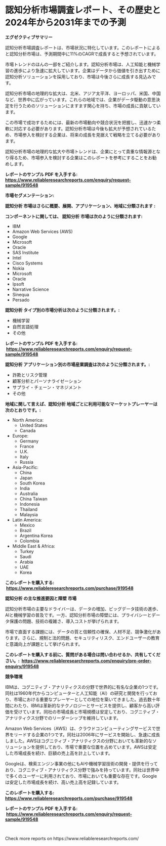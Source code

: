 <p><h1>認知分析市場調査レポート、その歴史と2024年から2031年までの予測</h1></p><p><strong>エグゼクティブサマリー</strong></p>
<p><p>認知分析市場調査レポートは、市場状況に特化しています。このレポートによると認知分析市場は、予測期間中に11%のCAGRで成長すると予想されています。</p><p>市場トレンドのほんの一部をご紹介します。認知分析市場は、人工知能と機械学習の進歩により急速に拡大しています。企業はデータから価値を引き出すために認知分析ソリューションを採用しており、市場は今後さらに成長する見込みです。</p><p>認知分析市場の地理的な拡大は、北米、アジア太平洋、ヨーロッパ、米国、中国など、世界中に広がっています。これらの地域では、企業がデータ駆動の意思決定を行うためのソリューションにますます関心を持ち、市場の成長に貢献しています。</p><p>この市場で成功するためには、最新の市場動向や競合状況を把握し、迅速かつ柔軟に対応する必要があります。認知分析市場は今後も拡大が予想されているため、市場参入を検討する企業は、将来の成長を見据えて戦略を立てる必要があります。</p><p>認知分析市場の地理的な拡大や市場トレンドは、企業にとって貴重な情報源となり得るため、市場参入を検討する企業はこのレポートを参考にすることをお勧めします。</p></p>
<p><strong>レポートのサンプル PDF を入手する: <a href="https://www.reliableresearchreports.com/enquiry/request-sample/919548">https://www.reliableresearchreports.com/enquiry/request-sample/919548</a></strong></p>
<p><strong>市場セグメンテーション:</strong></p>
<p><strong> 認知分析 市場はさらに概要、展開、アプリケーション、地域に分類されます :</strong></p>
<p><strong>コンポーネントに関しては、 認知分析 市場は次のように分類されます: &nbsp;</strong></p>
<p><ul><li>IBM</li><li>Amazon Web Services (AWS)</li><li>Google</li><li>Microsoft</li><li>Oracle</li><li>SAS Institute</li><li>Intel</li><li>Cisco Systems</li><li>Nokia</li><li>Microsoft</li><li>Oracle</li><li>Ipsoft</li><li>Narrative Science</li><li>Sinequa</li><li>Persado</li></ul></p>
<p><strong> 認知分析 タイプ別の市場分析は次のように分類されます。:</strong></p>
<p><ul><li>機械学習</li><li>自然言語処理</li><li>その他</li></ul></p>
<p><strong>レポートのサンプル PDF を入手する: &nbsp;<a href="https://www.reliableresearchreports.com/enquiry/request-sample/919548">https://www.reliableresearchreports.com/enquiry/request-sample/919548</a></strong></p>
<p><strong> 認知分析 アプリケーション別の市場産業調査は次のように分類されます。:</strong></p>
<p><ul><li>詐欺とリスク管理</li><li>顧客分析とパーソナライゼーション</li><li>サプライ・チェーン・マネジメント</li><li>その他</li></ul></p>
<p><strong>地域に関して言えば、認知分析 地域ごとに利用可能なマーケットプレーヤーは次のとおりです。:</strong></p>
<p><ul>
    <li>
        North America:
        <ul>
            <li>United States</li>
            <li>Canada</li>
        </ul>
    </li>
    <li>
        Europe:
        <ul>
            <li>Germany</li>
            <li>France</li>
            <li>U.K.</li>
            <li>Italy</li>
            <li>Russia</li>
        </ul>
    </li>
    <li>
        Asia-Pacific:
        <ul>
            <li>China</li>
            <li>Japan</li>
            <li>South Korea</li>
            <li>India</li>
            <li>Australia</li>
            <li>China Taiwan</li>
            <li>Indonesia</li>
            <li>Thailand</li>
            <li>Malaysia</li>
        </ul>
    </li>
    <li>
        Latin America:
        <ul>
            <li>Mexico</li>
            <li>Brazil</li>
            <li>Argentina Korea</li>
            <li>Colombia</li>
        </ul>
    </li>
    <li>
        Middle East & Africa:
        <ul>
            <li>Turkey</li>
            <li>Saudi</li>
            <li>Arabia</li>
            <li>UAE</li>
            <li>Korea</li>
        </ul>
    </li>
    </ul></p>
<p><strong>このレポートを購入する: &nbsp;<a href="https://www.reliableresearchreports.com/purchase/919548">https://www.reliableresearchreports.com/purchase/919548</a></strong></p>
<p><strong>認知分析 の主な推進要因と障壁 市場</strong></p>
<p><p>認知分析市場の主要なドライバーは、データの増加、ビッグデータ技術の進歩、AIと機械学習の普及です。一方、認知分析市場の障壁には、プライバシーとデータ保護の問題、技術の複雑さ、導入コストが挙げられます。</p><p>市場で直面する課題には、データの質と信頼性の確保、人材不足、競争激化があります。さらに、規制と法的問題、セキュリティリスク、エンドユーザーの教育と意識向上が課題として挙げられます。</p></p>
<p><strong>このレポートを購入する前に、質問がある場合は問い合わせるか、共有してください。:&nbsp; <a href="https://www.reliableresearchreports.com/enquiry/pre-order-enquiry/919548">https://www.reliableresearchreports.com/enquiry/pre-order-enquiry/919548</a></strong></p>
<p><strong>競争環境</strong></p>
<p><p>IBMは、コグニティブ・アナリティクスの分野で世界的に有名な企業の1つです。同社は1960年代からコンピューターと人工知能（AI）の研究と開発を行っており、市場における重要なプレーヤーとしての地位を築いてきました。過去数十年間にわたり、IBMは革新的なテクノロジーとサービスを提供し、顧客から高い評価を受けています。同社の市場成長と市場規模は安定しており、コグニティブ・アナリティクス分野でのリーダーシップを維持しています。</p><p>Amazon Web Services（AWS）は、クラウドコンピューティングサービスで世界をリードする企業の1つです。同社は2006年にサービスを開始し、急速に成長しました。AWSはコグニティブ・アナリティクスの分野においても革新的なソリューションを提供しており、市場で重要な位置を占めています。AWSは安定した市場成長を続け、巨額の売上高を計上しています。</p><p>Googleは、検索エンジン事業の他にもAIや機械学習技術の開発・提供を行っており、コグニティブ・アナリティクス分野で強みを持っています。同社は世界中で多くのユーザーに利用されており、市場においても重要な存在です。Googleは安定した市場成長を続け、高い売上高を記録しています。</p></p>
<p><strong>このレポートを購入する: &nbsp; <a href="https://www.reliableresearchreports.com/purchase/919548">https://www.reliableresearchreports.com/purchase/919548</a></strong></p>
<p><strong>レポートのサンプル PDF を入手する: &nbsp;<a href="https://www.reliableresearchreports.com/enquiry/request-sample/919548">https://www.reliableresearchreports.com/enquiry/request-sample/919548</a></strong><strong></strong></p>
<p>&nbsp;</p>
<p>Check more reports on https://www.reliableresearchreports.com/</p>